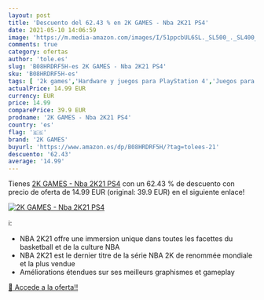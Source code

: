 ```yaml
---
layout: post
title: 'Descuento del 62.43 % en 2K GAMES - Nba 2K21 PS4'
date: 2021-05-10 14:06:59
image: 'https://m.media-amazon.com/images/I/51ppcbUL6SL._SL500_._SL400_.jpg'
comments: true
category: ofertas
author: 'tole.es'
slug: 'B08HRDRF5H-es 2K GAMES - Nba 2K21 PS4'
sku: 'B08HRDRF5H-es'
tags: [ '2k games','Hardware y juegos para PlayStation 4','Juegos para PlayStation 4','Videojuegos','ps4', ]
actualPrice: 14.99 EUR
currency: EUR
price: 14.99
comparePrice: 39.9 EUR
prodname: '2K GAMES - Nba 2K21 PS4'
country: 'es'
flag: '🇪🇸'
brand: '2K GAMES'
buyurl: 'https://www.amazon.es/dp/B08HRDRF5H/?tag=tolees-21'
descuento: '62.43'
average: '14.99'
---
```


Tienes [2K GAMES - Nba 2K21 PS4](https://www.amazon.es/dp/B08HRDRF5H/?tag=tolees-21) con un 62.43 % de descuento con precio de oferta de 14.99 EUR (original: 39.9 EUR) en el siguiente enlace!

[![2K GAMES - Nba 2K21 PS4](https://m.media-amazon.com/images/I/51ppcbUL6SL._SL500_._SL400_.jpg)](https://www.amazon.es/dp/B08HRDRF5H/?tag=tolees-21)

ℹ️:

- NBA 2K21 offre une immersion unique dans toutes les facettes du basketball et de la culture NBA
- NBA 2K21 est le dernier titre de la série NBA 2K de renommée mondiale et la plus vendue
- Améliorations étendues sur ses meilleurs graphismes et gameplay

[🛒 Accede a la oferta!!](https://www.amazon.es/dp/B08HRDRF5H/?tag=tolees-21)
